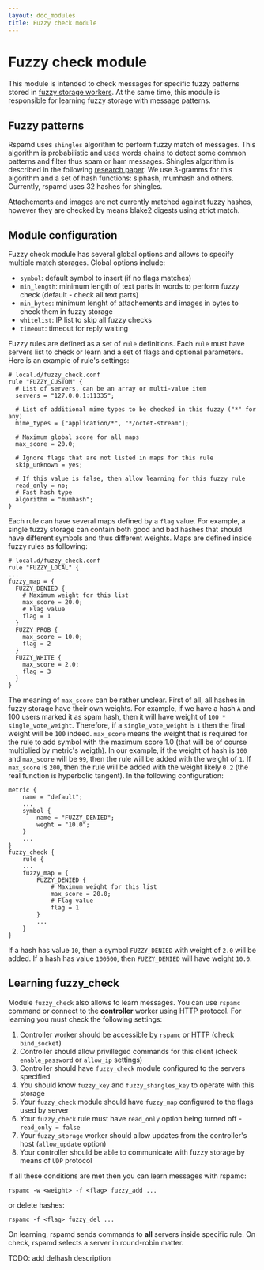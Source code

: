 ```yaml
---
layout: doc_modules
title: Fuzzy check module
---
```

# Fuzzy check module

This module is intended to check messages for specific fuzzy patterns stored in
[fuzzy storage workers](../workers/fuzzy_storage.html). At the same time, this module
is responsible for learning fuzzy storage with message patterns.

## Fuzzy patterns

Rspamd uses `shingles` algorithm to perform fuzzy match of messages. This algorithm
is probabilistic and uses words chains to detect some common patterns and filter
thus spam or ham messages. Shingles algorithm is described in the following 
[research paper](http://dl.acm.org/citation.cfm?id=283370). We use 3-gramms for this
algorithm and a set of hash functions: siphash, mumhash and others. Currently,
rspamd uses 32 hashes for shingles.

Attachements and images are not currently matched against fuzzy hashes, however they
are checked by means blake2 digests using strict match.

## Module configuration

Fuzzy check module has several global options and allows to specify multiple match
storages. Global options include:

- `symbol`: default symbol to insert (if no flags matches)
- `min_length`: minimum length of text parts in words to perform fuzzy check (default - check all text parts)
- `min_bytes`: minimum lenght of attachements and images in bytes to check them in fuzzy storage
- `whitelist`: IP list to skip all fuzzy checks
- `timeout`: timeout for reply waiting

Fuzzy rules are defined as a set of `rule` definitions. Each `rule` must have servers
list to check or learn and a set of flags and optional parameters. Here is an example of
rule's settings:

~~~ucl
# local.d/fuzzy_check.conf
rule "FUZZY_CUSTOM" {
  # List of servers, can be an array or multi-value item
  servers = "127.0.0.1:11335";

  # List of additional mime types to be checked in this fuzzy ("*" for any)
  mime_types = ["application/*", "*/octet-stream"];

  # Maximum global score for all maps
  max_score = 20.0;

  # Ignore flags that are not listed in maps for this rule
  skip_unknown = yes;

  # If this value is false, then allow learning for this fuzzy rule
  read_only = no;
  # Fast hash type
  algorithm = "mumhash";
}
~~~

Each rule can have several maps defined by a `flag` value. For example, a single
fuzzy storage can contain both good and bad hashes that should have different symbols
and thus different weights. Maps are defined inside fuzzy rules as following:

~~~ucl
# local.d/fuzzy_check.conf
rule "FUZZY_LOCAL" {
...
fuzzy_map = {
  FUZZY_DENIED {
    # Maximum weight for this list
    max_score = 20.0;
    # Flag value
    flag = 1
  }
  FUZZY_PROB {
    max_score = 10.0;
    flag = 2
  }
  FUZZY_WHITE {
    max_score = 2.0;
    flag = 3
  }
}
~~~

The meaning of `max_score` can be rather unclear. First of all, all hashes in
fuzzy storage have their own weights. For example, if we have a hash `A` and 100 users
marked it as spam hash, then it will have weight of `100 * single_vote_weight`.
Therefore, if a `single_vote_weight` is `1` then the final weight will be `100` indeed.
`max_score` means the weight that is required for the rule to add symbol with the maximum
score 1.0 (that will be of course multiplied by metric's weigth). In our example,
if the weight of hash is `100` and `max_score` will be `99`, then the rule will be
added with the weight of `1`. If `max_score` is `200`, then the rule will be added with the
weight likely `0.2` (the real function is hyperbolic tangent). In the following configuration:

~~~ucl
metric {
	name = "default";
	...
	symbol {
		name = "FUZZY_DENIED";
		weght = "10.0";
	}
	...
}
fuzzy_check {
	rule {
	...
	fuzzy_map = {
		FUZZY_DENIED {
			# Maximum weight for this list
			max_score = 20.0;
			# Flag value
			flag = 1
        }
        ...
    }
}
~~~

If a hash has value `10`, then a symbol `FUZZY_DENIED` with weight of `2.0` will be added.
If a hash has value `100500`, then `FUZZY_DENIED` will have weight `10.0`.

## Learning fuzzy_check

Module `fuzzy_check` also allows to learn messages. You can use `rspamc` command or
connect to the **controller** worker using HTTP protocol. For learning you must check 
the following settings:

1. Controller worker should be accessible by `rspamc` or HTTP (check `bind_socket`)
2. Controller should allow privilleged commands for this client (check `enable_password` or `allow_ip` settings)
3. Controller should have `fuzzy_check` module configured to the servers specified
4. You should know `fuzzy_key` and `fuzzy_shingles_key` to operate with this storage
5. Your `fuzzy_check` module should have `fuzzy_map` configured to the flags used by server
6. Your `fuzzy_check` rule must have `read_only` option being turned off - `read_only = false`
7. Your `fuzzy_storage` worker should allow updates from the controller's host (`allow_update` option)
8. Your controller should be able to communicate with fuzzy storage by means of `UDP` protocol

If all these conditions are met then you can learn messages with rspamc:

	rspamc -w <weight> -f <flag> fuzzy_add ...

or delete hashes:

	rspamc -f <flag> fuzzy_del ...

On learning, rspamd sends commands to **all** servers inside specific rule. On check,
rspamd selects a server in round-robin matter.

TODO: add delhash description

